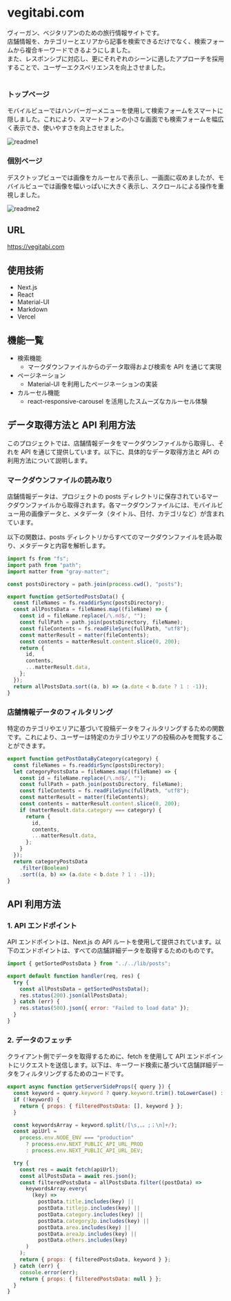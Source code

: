 # vegitabi.com

ヴィーガン、ベジタリアンのための旅行情報サイトです。<br/>
店舗情報を、カテゴリーとエリアから記事を検索できるだけでなく、検索フォームから複合キーワードできるようにしました。<br/>
また、レスポンシブに対応し、更にそれぞれのシーンに適したアプローチを採用することで、ユーザーエクスペリエンスを向上させました。<br /><br />

### トップページ

モバイルビューではハンバーガーメニューを使用して検索フォームをスマートに隠しました。これにより、スマートフォンの小さな画面でも検索フォームを幅広く表示でき、使いやすさを向上させました。</p>

![readme1](https://github.com/Makkie-K/vegitabi_nextjs/assets/50138371/6062eee8-bfef-419b-8099-6f866908db06)

### 個別ページ

デスクトップビューでは画像をカルーセルで表示し、一画面に収めましたが、モバイルビューでは画像を幅いっぱいに大きく表示し、スクロールによる操作を重視しました。

![readme2](https://github.com/Makkie-K/vegitabi_nextjs/assets/50138371/07c9ab28-9fe5-42b3-aca2-386a661cabe2)

## URL

https://vegitabi.com

## 使用技術

- Next.js
- React
- Material-UI
- Markdown
- Vercel

## 機能一覧

- 検索機能
  - マークダウンファイルからのデータ取得および検索を API を通じて実現
- ページネーション
  - Material-UI を利用したページネーションの実装
- カルーセル機能
  - react-responsive-carousel を活用したスムーズなカルーセル体験

## データ取得方法と API 利用方法

このプロジェクトでは、店舗情報データをマークダウンファイルから取得し、それを API を通じて提供しています。以下に、具体的なデータ取得方法と API の利用方法について説明します。

### マークダウンファイルの読み取り

店舗情報データは、プロジェクトの posts ディレクトリに保存されているマークダウンファイルから取得されます。各マークダウンファイルには、モバイルビュー用の画像データと、メタデータ（タイトル、日付、カテゴリなど）が含まれています。

以下の関数は、posts ディレクトリからすべてのマークダウンファイルを読み取り、メタデータと内容を解析します。

```javascript
import fs from "fs";
import path from "path";
import matter from "gray-matter";

const postsDirectory = path.join(process.cwd(), "posts");

export function getSortedPostsData() {
  const fileNames = fs.readdirSync(postsDirectory);
  const allPostsData = fileNames.map((fileName) => {
    const id = fileName.replace(/\.md$/, "");
    const fullPath = path.join(postsDirectory, fileName);
    const fileContents = fs.readFileSync(fullPath, "utf8");
    const matterResult = matter(fileContents);
    const contents = matterResult.content.slice(0, 200);
    return {
      id,
      contents,
      ...matterResult.data,
    };
  });
  return allPostsData.sort((a, b) => (a.date < b.date ? 1 : -1));
}
```

### 店舗情報データのフィルタリング

特定のカテゴリやエリアに基づいて投稿データをフィルタリングするための関数です。これにより、ユーザーは特定のカテゴリやエリアの投稿のみを閲覧することができます。

```javascript
export function getPostDataByCategory(category) {
  const fileNames = fs.readdirSync(postsDirectory);
  let categoryPostsData = fileNames.map((fileName) => {
    const id = fileName.replace(/\.md$/, "");
    const fullPath = path.join(postsDirectory, fileName);
    const fileContents = fs.readFileSync(fullPath, "utf8");
    const matterResult = matter(fileContents);
    const contents = matterResult.content.slice(0, 200);
    if (matterResult.data.category === category) {
      return {
        id,
        contents,
        ...matterResult.data,
      };
    }
  });
  return categoryPostsData
    .filter(Boolean)
    .sort((a, b) => (a.date < b.date ? 1 : -1));
}
```

## API 利用方法

### 1. API エンドポイント

API エンドポイントは、Next.js の API ルートを使用して提供されています。以下のエンドポイントは、すべての店舗詳細データを取得するためのものです。

```javascript
import { getSortedPostsData } from "../../lib/posts";

export default function handler(req, res) {
  try {
    const allPostsData = getSortedPostsData();
    res.status(200).json(allPostsData);
  } catch (err) {
    res.status(500).json({ error: "Failed to load data" });
  }
}
```

### 2. データのフェッチ

クライアント側でデータを取得するために、fetch を使用して API エンドポイントにリクエストを送信します。以下は、キーワード検索に基づいて店舗詳細データをフィルタリングするためのコードです。

```javascript
export async function getServerSideProps({ query }) {
  const keyword = query.keyword ? query.keyword.trim().toLowerCase() : "";
  if (!keyword) {
    return { props: { filteredPostsData: [], keyword } };
  }

  const keywordsArray = keyword.split(/[\s,、。;；\n]+/);
  const apiUrl =
    process.env.NODE_ENV === "production"
      ? process.env.NEXT_PUBLIC_API_URL_PROD
      : process.env.NEXT_PUBLIC_API_URL_DEV;

  try {
    const res = await fetch(apiUrl);
    const allPostsData = await res.json();
    const filteredPostsData = allPostsData.filter((postData) =>
      keywordsArray.every(
        (key) =>
          postData.title.includes(key) ||
          postData.titlejp.includes(key) ||
          postData.category.includes(key) ||
          postData.categoryJp.includes(key) ||
          postData.area.includes(key) ||
          postData.areaJp.includes(key) ||
          postData.others.includes(key)
      )
    );
    return { props: { filteredPostsData, keyword } };
  } catch (err) {
    console.error(err);
    return { props: { filteredPostsData: null } };
  }
}
```
